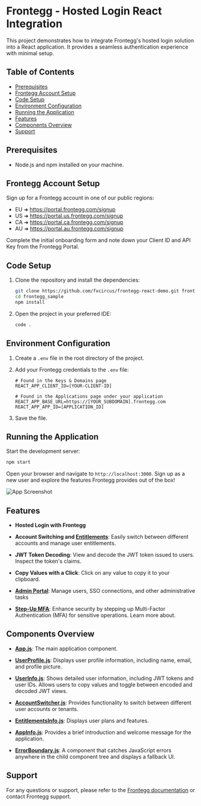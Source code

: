# Frontegg - Hosted Login React Integration

This project demonstrates how to integrate Frontegg's hosted login solution into a React application. It provides a seamless authentication experience with minimal setup.

## Table of Contents

- [Prerequisites](#prerequisites)
- [Frontegg Account Setup](#frontegg-account-setup)
- [Code Setup](#code-setup)
- [Environment Configuration](#environment-configuration)
- [Running the Application](#running-the-application)
- [Features](#features)
- [Components Overview](#components-overview)
- [Support](#support)

## Prerequisites

- Node.js and npm installed on your machine.

## Frontegg Account Setup

Sign up for a Frontegg account in one of our public regions:

- EU ➜ https://portal.frontegg.com/signup
- US ➜ https://portal.us.frontegg.com/signup
- CA ➜ https://portal.ca.frontegg.com/signup
- AU ➜ https://portal.au.frontegg.com/signup

Complete the initial onboarding form and note down your Client ID and API Key from the Frontegg Portal.

## Code Setup

1. Clone the repository and install the dependencies:

   ```bash
   git clone https://github.com/fxcircus/frontegg-react-demo.git frontegg_sample
   cd frontegg_sample
   npm install
   ```

2. Open the project in your preferred IDE:

   ```bash
   code .
   ```

## Environment Configuration

1. Create a `.env` file in the root directory of the project.

2. Add your Frontegg credentials to the `.env` file:

   ```plaintext
   # Found in the Keys & Domains page
   REACT_APP_CLIENT_ID=[YOUR-CLIENT-ID]

   # Found in the Applications page under your application
   REACT_APP_BASE_URL=https://[YOUR_SUBDOMAIN].frontegg.com
   REACT_APP_APP_ID=[APPLICATION_ID]
   ```

3. Save the file.

## Running the Application

Start the development server:

```bash
npm start
```

Open your browser and navigate to `http://localhost:3000`. Sign up as a new user and explore the features Frontegg provides out of the box!

![App Screenshot](./images/app_screenshot.png)

## Features

- **Hosted Login with Frontegg**

- **Account Switching and [Entitlements](https://developers.frontegg.com/guides/authorization/entitlements/feature-based/plans)**: Easily switch between different accounts and manage user entitlements.
- **JWT Token Decoding**: View and decode the JWT token issued to users. Inspect the token's claims.
- **Copy Values with a Click**: Click on any value to copy it to your clipboard.
- **[Admin Portal](https://developers.frontegg.com/guides/admin-portal/intro)**: Manage users, SSO connections, and other administrative tasks
- **[Step-Up MFA](https://developers.frontegg.com/guides/step-up/intro)**: Enhance security by stepping up Multi-Factor Authentication (MFA) for sensitive operations. Learn more about.

## Components Overview

- **[App.js](src/App.js)**: The main application component.

- **[UserProfile.js](src/components/UserProfile.js)**: Displays user profile information, including name, email, and profile picture.

- **[UserInfo.js](src/components/UserInfo.js)**: Shows detailed user information, including JWT tokens and user IDs. Allows users to copy values and toggle between encoded and decoded JWT views.

- **[AccountSwitcher.js](src/components/AccountSwitcher.js)**: Provides functionality to switch between different user accounts or tenants.

- **[EntitlementsInfo.js](src/components/EntitlementsInfo.js)**: Displays user plans and features.

- **[AppInfo.js](src/components/AppInfo.js)**: Provides a brief introduction and welcome message for the application.

- **[ErrorBoundary.js](src/components/ErrorBoundary.js)**: A component that catches JavaScript errors anywhere in the child component tree and displays a fallback UI.

## Support

For any questions or support, please refer to the [Frontegg documentation](https://developers.frontegg.com/guides/getting-started/home) or contact Frontegg support.